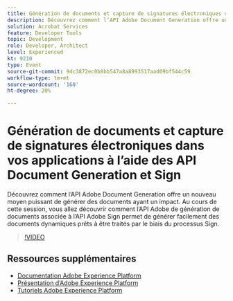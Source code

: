 ```yaml
---
title: Génération de documents et capture de signatures électroniques dans vos applications à l’aide des API Document Generation et Sign
description: Découvrez comment l’API Adobe Document Generation offre un nouveau moyen puissant de générer des documents ayant un impact. Au cours de cette session, vous allez découvrir comment l’API Adobe de génération de documents associée à l’API Adobe Sign permet de générer facilement des documents dynamiques prêts à être traités par le biais du processus Sign.
solution: Acrobat Services
feature: Developer Tools
topic: Development
role: Developer, Architect
level: Experienced
kt: 9210
type: Event
source-git-commit: 9dc3872ec0b8bb547a8a8993517aad09bf544c59
workflow-type: tm+mt
source-wordcount: '160'
ht-degree: 20%

---
```


# Génération de documents et capture de signatures électroniques dans vos applications à l’aide des API Document Generation et Sign

Découvrez comment l’API Adobe Document Generation offre un nouveau moyen puissant de générer des documents ayant un impact. Au cours de cette session, vous allez découvrir comment l’API Adobe de génération de documents associée à l’API Adobe Sign permet de générer facilement des documents dynamiques prêts à être traités par le biais du processus Sign.

>[!VIDEO](https://video.tv.adobe.com/v/338094/?quality=12&learn=on&hidetitle=true)

## Ressources supplémentaires

- [Documentation Adobe Experience Platform](https://experienceleague.adobe.com/docs/experience-platform.html?lang=fr)
- [Présentation d’Adobe Experience Platform](https://experienceleague.adobe.com/docs/experience-platform/landing/home.html?lang=fr)
- [Tutoriels Adobe Experience Platform](https://experienceleague.adobe.com/docs/platform-learn/tutorials/overview.html?lang=fr)
